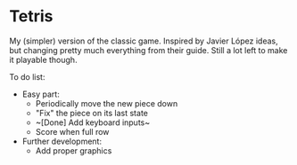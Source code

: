 # Tetris

My (simpler) version of the classic game. Inspired by Javier López ideas, but changing pretty much everything from their guide. Still a lot left to make it playable though.

To do list:
- Easy part:
  - Periodically move the new piece down
  - "Fix" the piece on its last state
  - ~[Done] Add keyboard inputs~
  - Score when full row
- Further development:
  - Add proper graphics
